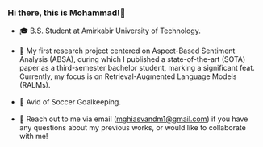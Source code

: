 ### Hi there, this is Mohammad!👋

- 🎓 B.S. Student at Amirkabir University of Technology.<br><br>
- 🔭 My first research project centered on Aspect-Based Sentiment Analysis (ABSA), during which I published a state-of-the-art (SOTA) paper as a third-semester bachelor student, marking a significant feat. Currently, my focus is on Retrieval-Augmented Language Models (RALMs).<br><br>
- 🏃 Avid of Soccer Goalkeeping.<br><br>
- 💬 Reach out to me via email (mghiasvandm1@gmail.com) if you have any questions about my previous works, or would like to collaborate with me!
